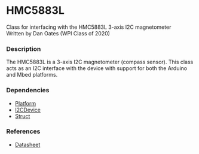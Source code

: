 # HMC5883L
Class for interfacing with the HMC5883L 3-axis I2C magnetometer  
Written by Dan Oates (WPI Class of 2020)

### Description
The HMC5883L is a 3-axis I2C magnetometer (compass sensor). This class acts as an I2C interface with the device with support for both the Arduino and Mbed platforms.

### Dependencies
- [Platform](https://github.com/doates625/Platform.git)
- [I2CDevice](https://github.com/doates625/I2CDevice.git)
- [Struct](https://github.com/doates625/Struct.git)

### References
- [Datasheet](https://cdn-shop.adafruit.com/datasheets/HMC5883L_3-Axis_Digital_Compass_IC.pdf)